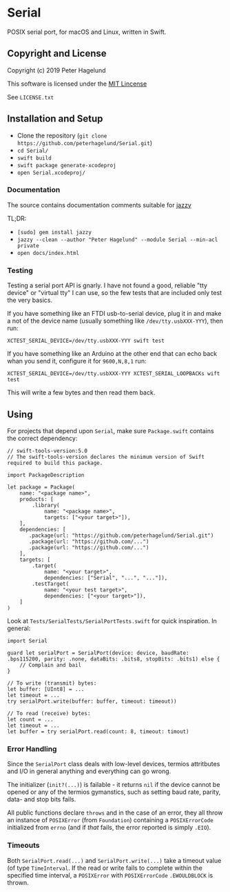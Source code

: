 # Serial

POSIX serial port, for macOS and Linux, written in Swift.

## Copyright and License

Copyright (c) 2019 Peter Hagelund

This software is licensed under the [MIT Lincense](https://en.wikipedia.org/wiki/MIT_License)

See `LICENSE.txt`

## Installation and Setup

* Clone the repository (`git clone https://github.com/peterhagelund/Serial.git`)
* `cd Serial/`
* `swift build`
* `swift package generate-xcodeproj`
* `open Serial.xcodeproj/`

### Documentation

The source contains documentation comments suitable for [jazzy](https://github.com/realm/jazzy)

TL;DR:
* `[sudo] gem install jazzy`
* `jazzy --clean --author "Peter Hagelund" --module Serial --min-acl private`
* `open docs/index.html`

### Testing

Testing a serial port API is gnarly. I have not found a good, reliable "tty device" or "virtual tty" I can use, so the few tests that are included only test the very basics.

If you have something like an FTDI usb-to-serial device, plug it in and make a not of the device name (usually something like `/dev/tty.usbXXX-YYY`), then run:

    XCTEST_SERIAL_DEVICE=/dev/tty.usbXXX-YYY swift test

If you have something like an Arduino at the other end that can echo back whan you send it, configure it for `9600,N,8,1` run:

    XCTEST_SERIAL_DEVICE=/dev/tty.usbXXX-YYY XCTEST_SERIAL_LOOPBACKs wift test

This will write a few bytes and then read them back.

## Using

For projects that depend upon `Serial`, make sure `Package.swift` contains the correct dependency:

    // swift-tools-version:5.0
    // The swift-tools-version declares the minimum version of Swift required to build this package.

    import PackageDescription

    let package = Package(
        name: "<package name>",
        products: [
            .library(
                name: "<package name>",
                targets: ["<your target>"]),
        ],
        dependencies: [
           .package(url: "https://github.com/peterhagelund/Serial.git")
           .package(url: "https://github.com/...")
           .package(url: "https://github.com/...")
        ],
        targets: [
            .target(
                name: "<your target>",
                dependencies: ["Serial", "...", "..."]),
            .testTarget(
                name: "<your test target>",
                dependencies: ["<your target>"]),
        ]
    )

Look at `Tests/SerialTests/SerialPortTests.swift` for quick inspiration. In general:

    import Serial

    guard let serialPort = SerialPort(device: device, baudRate: .bps115200, parity: .none, dataBits: .bits8, stopBits: .bits1) else {
        // Complain and bail
    }
    
    // To write (transmit) bytes:
    let buffer: [UInt8] = ...
    let timeout = ...
    try serialPort.write(buffer: buffer, timeout: timeout))

    // To read (receive) bytes:
    let count = ...
    let timeout = ...
    let buffer = try serialPort.read(count: 8, timeout: timout)

### Error Handling

Since the `SerialPort` class deals with low-level devices, termios attritbutes and I/O in general anything and everything can go wrong.

The initializer (`init?(...)`) is failable - it returns `nil` if the device cannot be opened or any of the termios gymanstics, such as setting baud rate, parity, data- and stop bits fails.

All public functions declare `throws` and in the case of an error, they all throw an instance of `POSIXError` (from `Foundation`) containing a `POSIXErrorCode` initialized from `errno` (and if _that_ fails, the error reported is simply `.EIO`).

### Timeouts

Both `SerialPort.read(...)` and `SerialPort.write(...)` take a timeout value (of type `TimeInterval`. If the read or write fails to complete within the specified time interval, a `POSIXError` with `POSIXErrorCode` `.EWOULDBLOCK` is thrown.
